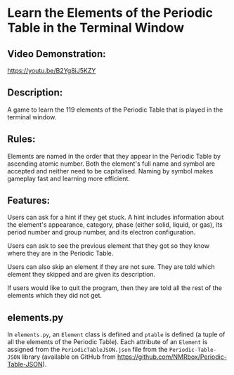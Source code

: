 # Learn the Elements of the Periodic Table in the Terminal Window
## Video Demonstration:
https://youtu.be/B2Yg8iJ5KZY

## Description:
A game to learn the 119 elements of the Periodic Table that is played in the terminal window.

## Rules:
Elements are named in the order that they appear in the Periodic Table by ascending atomic number. Both the element's full name and symbol are accepted and neither need to be capitalised. Naming by symbol makes gameplay fast and learning more efficient.

## Features:
Users can ask for a hint if they get stuck. A hint includes information about the element's appearance, category, phase (either solid, liquid, or gas), its period number and group number, and its electron configuration.

Users can ask to see the previous element that they got so they know where they are in the Periodic Table.

Users can also skip an element if they are not sure. They are told which element they skipped and are given its description.

If users would like to quit the program, then they are told all the rest of the elements which they did not get.

## elements.py

In `elements.py`, an `Element` class is defined and `ptable` is defined (a tuple of all the elements of the Periodic Table). Each attribute of an `Element` is assigned from the `PeriodicTableJSON.json` file from the `Periodic-Table-JSON` library (available on GitHub from https://github.com/NMRbox/Periodic-Table-JSON).
